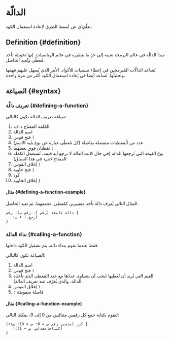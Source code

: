 ﻿---
sidebar_position: 10
---

# الدالّة

تعلّم\ي عن أبسط الطرق لإعادة استعمال الكود.

## Definition {#definition}
مبدأ الدالّة في عالم البرمجة شبيه إلى حدٍ ما بنظيره في عالم الرياضيات. إنها تحويلة تأخد مُعطًى وتُعيد الحاصل.

تُساعد الدالّات المُبرمجين في إعطاء تسميات للأكواد، الأمر الذي يُسهل عليهم فهمَها وتحليلَها. تُساعد أيضا في إعادة استعمال الكود أكثر من مرة واحدة.

## الصياغة {#syntax}

### تعريف دالّة {#defining-a-function}

صياغة تعريف الدالة تكون كالتالي:
1. الكلمة المفتاح `دالة`
2. اسم الدالة
3. فتح قوس `(`
4. عدد من الُمعطيات منفصلة بفاصلة (كل مُعطًى عبارة عن نوع يليه الاسم)
5. نقطتان فوق بعضهما `:`
6. نوع القيمة التي تُرجعها الدالة (في حال كانت الدالة لا ترجع أية قيمة، تُستعمل الكملة المفتاح `لاشيء` في هذا السياق)
7. إغلاق القوس `)`
8. فتح حاوية `{`
9. كود
10. إغلاق الحاوية `}`

#### مثال {#defining-a-function-example}

المثال التالي يُعرف دالة تأخد متغييرين كمُعطى، تجمعهما، ثم تعيد الحاصل.

```abjad showLineNumbers
دالة جامعة (رقم أ، رقم ب): رقم {
   أرجع أ + ب؛
}
```

### نداء الدالة {#calling-a-function}

فقط عندما نقوم بنداء دالة، يتم تشغيل الكود داخلها.

الصياغة تكون كالتالي:

1. اسم الدالة
2. فتح قوس `(`
3. القيم التي نُريد أن نُعطيها (يجب أن يتساوى عددُها مع عدد المُعطى الذي تأخذه الدالة، والذي يُعرّف عند تعريف الدالة).
4. إغلاق القوس `)`
5. فاصلة منقوطة `؛`

#### مثال {#calling-a-function-example}

لنقوم بكتابة جمع كل رقمين متتاليين من 0 إلى 9، يمكننا التالي:

```abjad showLineNumbers
كرر (متغير رقم س = 0؛ س < 10؛ س++) {
   أكتب(جامعة(س، س + 1))؛
}
```